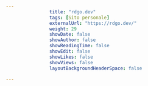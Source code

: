 ---
                title: "rdgo.dev"
                tags: [Sito personale]
                externalUrl: "https://rdgo.dev/"
                weight: 29
                showDate: false
                showAuthor: false
                showReadingTime: false
                showEdit: false
                showLikes: false
                showViews: false
                layoutBackgroundHeaderSpace: false
                ---

